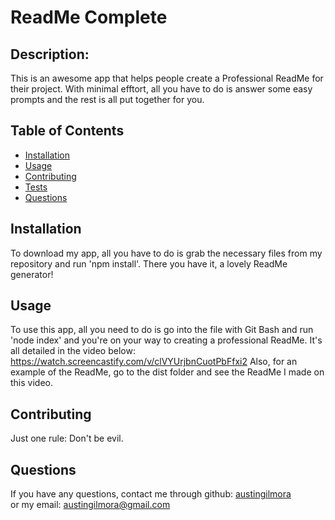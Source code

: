 # ReadMe Complete

## Description:
  
   This is an awesome app that helps people create a Professional ReadMe for their project. With minimal efftort, all you have to do is answer some easy prompts and the rest is all put together for you.
  
  ## Table of Contents


  
* [Installation](#installation)
* [Usage](#usage)
* [Contributing](#contributing)
* [Tests](#tests)
* [Questions](#questions)
  
## Installation
  To download my app, all you have to do is grab the necessary files from my repository and run 'npm install'. There you have it, a lovely ReadMe generator!
  
## Usage
  To use this app, all you need to do is go into the file with Git Bash and run 'node index' and you're on your way to creating a professional ReadMe.
  It's all detailed in the video below:
    https://watch.screencastify.com/v/clVYUrjbnCuotPbFfxi2
    Also, for an example of the ReadMe, go to the dist folder and see the ReadMe I made on this video.
  
## Contributing
  Just one rule: Don't be evil.
  
## Questions
If you have any questions, contact me through github:
  <a href='https://github.com/austingilmora'>austingilmora</a><br>
or my email:
  <a href='mailto:austingilmora@gmail.com'>austingilmora@gmail.com</a>

